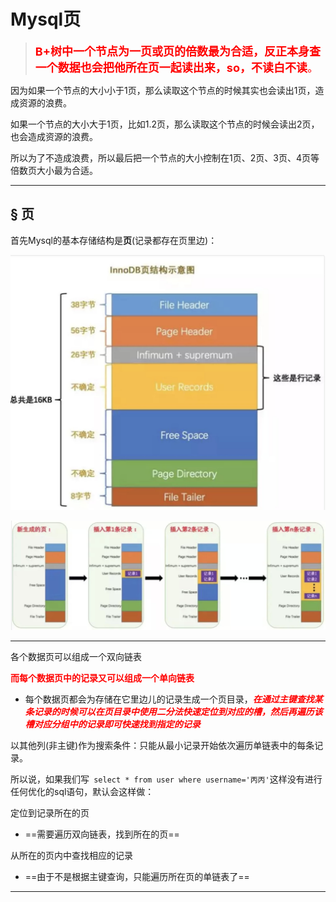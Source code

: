 # Mysql页

> <font color='red' size = 4>**B+树中一个节点为一页或页的倍数最为合适，反正本身查一个数据也会把他所在页一起读出来，so，不读白不读**。</font>

因为如果一个节点的大小小于1页，那么读取这个节点的时候其实也会读出1页，造成资源的浪费。

如果一个节点的大小大于1页，比如1.2页，那么读取这个节点的时候会读出2页，也会造成资源的浪费。

所以为了不造成浪费，所以最后把一个节点的大小控制在1页、2页、3页、4页等倍数页大小最为合适。

------

## &sect; 页

首先Mysql的基本存储结构是**页**(记录都存在页里边)：

![img](../PicSource/0082zybply1gbyawfuy6oj310s0tuqe2.jpg)

![img](../PicSource/0082zybply1gbyawu9wr4j311k0d2n67.jpg)

------

各个数据页可以组成一个双向链表

<font color='red'>**而每个数据页中的记录又可以组成一个单向链表**</font>

- 每个数据页都会为存储在它里边儿的记录生成一个页目录，<font color='red'>***在通过主键查找某条记录的时候可以在页目录中使用二分法快速定位到对应的槽，然后再遍历该槽对应分组中的记录即可快速找到指定的记录***</font>

以其他列(非主键)作为搜索条件：只能从最小记录开始依次遍历单链表中的每条记录。

所以说，如果我们写` select * from user where username='丙丙'`这样没有进行任何优化的sql语句，默认会这样做：

定位到记录所在的页

- ==需要遍历双向链表，找到所在的页==

从所在的页内中查找相应的记录

- ==由于不是根据主键查询，只能遍历所在页的单链表了==

------

